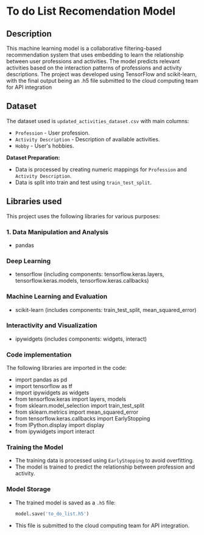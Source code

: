 # To do List Recomendation Model #

## Description ## 
This machine learning model is a collaborative filtering-based recommendation system that uses embedding to learn the relationship between user professions and activities. The model predicts relevant activities based on the interaction patterns of professions and activity descriptions. The project was developed using TensorFlow and scikit-learn, with the final output being an .h5 file submitted to the cloud computing team for API integration

## Dataset ##
The dataset used is `updated_activities_dataset.csv` with main columns:
- `Profession` - User profession.
- `Activity Description` - Description of available activities.
- `Hobby` - User's hobbies.

**Dataset Preparation:**
- Data is processed by creating numeric mappings for `Profession` and `Activity Description`.
- Data is split into train and test using `train_test_split`.

## Libraries used ##
This project uses the following libraries for various purposes:

### 1. Data Manipulation and Analysis ###
- pandas
### Deep Learning ###
- tensorflow (including components: tensorflow.keras.layers, tensorflow.keras.models, tensorflow.keras.callbacks)
### Machine Learning and Evaluation ###
- scikit-learn (includes components: train_test_split, mean_squared_error)
### Interactivity and Visualization ###
- ipywidgets (includes components: widgets, interact)

### Code implementation ###
The following libraries are imported in the code:
- import pandas as pd
- import tensorflow as tf
- import ipywidgets as widgets
- from tensorflow.keras import layers, models
- from sklearn.model_selection import train_test_split
- from sklearn.metrics import mean_squared_error
- from tensorflow.keras.callbacks import EarlyStopping
- from IPython.display import display
- from ipywidgets import interact

### Training the Model ### 
- The training data is processed using `EarlyStopping` to avoid overfitting.
- The model is trained to predict the relationship between profession and activity.

### Model Storage ### 
- The trained model is saved as a `.h5` file:
     ```python
     model.save('to_do_list.h5')
     ```
- This file is submitted to the cloud computing team for API integration.
